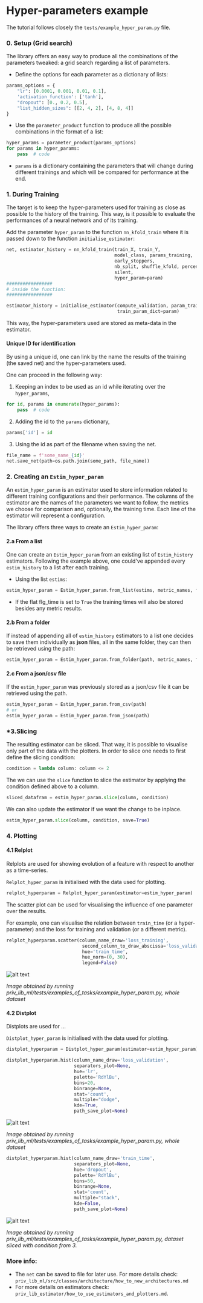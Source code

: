 # Hyper-parameters example

The tutorial follows closely the `tests/example_hyper_param.py` file.

### 0. Setup (Grid search)

The library offers an easy way to produce all the combinations of the parameters tweaked: a grid search regarding a list
of parameters.

- Define the options for each parameter as a dictionary of lists:

```python
params_options = {
    "lr": [0.0001, 0.001, 0.01, 0.1],
    'activation_function': ['tanh'],
    "dropout": [0., 0.2, 0.5],
    "list_hidden_sizes": [[2, 4, 2], [4, 8, 4]]
}
```

- Use the `parameter_product` function to produce all the possible combinations in the format of a list:

```python
hyper_params = parameter_product(params_options)
for params in hyper_params:
    pass  # code
```

- `params` is a dictionary containing the parameters that will change during different trainings and which will be
  compared for performance at the end.

### 1. During Training

The target is to keep the hyper-parameters used for training as close as possible to the history of the training. This
way, is it possible to evaluate the performances of a neural network and of its training.

Add the parameter `hyper_param` to the function `nn_kfold_train` where it is passed down to the
function `initialise_estimator`:

```python
net, estimator_history = nn_kfold_train(train_X, train_Y,
                                        model_class, params_training,
                                        early_stoppers,
                                        nb_split, shuffle_kfold, percent_val_for_1_fold,
                                        silent,
                                        hyper_param=param)
#################
# inside the function:
#################

estimator_history = initialise_estimator(compute_validation, param_train,
                                         train_param_dict=param)
```

This way, the hyper-parameters used are stored as meta-data in the estimator.

#### Unique ID for identification

By using a unique id, one can link by the name the results of the training (the saved net) and the hyper-parameters
used.

One can proceed in the following way:

1. Keeping an index to be used as an id while iterating over the `hyper_params`,

```python
for id, params in enumerate(hyper_params):
    pass  # code
```

2. Adding the id to the `params` dictionary,

```python
params['id'] = id
```

3. Using the id as part of the filename when saving the net.

```python
file_name = f'some_name_{id}'
net.save_net(path=os.path.join(some_path, file_name))
```

### 2. Creating an `Estim_hyper_param`

An `estim_hyper_param` is an estimator used to store information related to different training configurations and their
performance. The columns of the estimator are the names of the parameters we want to follow, the metrics we choose for
comparison and, optionally, the training time. Each line of the estimator will represent a configuration.

The library offers three ways to create an `Estim_hyper_param`:

#### 2.a From a list

One can create an `Estim_hyper_param` from an existing list of `Estim_history` estimators. Following the example above,
one could've appended every `estim_history` to a list after each training.

- Using the list `estims`:

```python
estim_hyper_param = Estim_hyper_param.from_list(estims, metric_names, flg_time)
```

- If the flat flg_time is set to `True` the training times will also be stored besides any metric results.

#### 2.b From a folder

If instead of appending all of `estim_history` estimators to a list one decides to save them individually as **json**
files, all in the same folder, they can then be retrieved using the path:

```python
estim_hyper_param = Estim_hyper_param.from_folder(path, metric_names, flg_time, compressed)
```

#### 2.c From a json/csv file

If the `estim_hyper_param` was previously stored as a json/csv file it can be retrieved using the path.

```python
estim_hyper_param = Estim_hyper_param.from_csv(path)
# or
estim_hyper_param = Estim_hyper_param.from_json(path)

```

### *3.Slicing

The resulting estimator can be sliced. That way, it is possible to visualise only part of the data with the plotters. In
order to slice one needs to first define the slicing condition:

```python
condition = lambda column: column <= 2
```

The we can use the `slice` function to slice the estimator by applying the condition defined above to a column.

```python
sliced_datafram = estim_hyper_param.slice(column, condition)
```

We can also update the estimator if we want the change to be inplace.

```python
estim_hyper_param.slice(column, condition, save=True)
```

### 4. Plotting

#### 4.1 Relplot

Relplots are used for showing evolution of a feature with respect to another as a time-series.

`Relplot_hyper_param` is initialised with the data used for plotting.

```python
relplot_hyperparam = Relplot_hyper_param(estimator=estim_hyper_param)
```

The scatter plot can be used for visualising the influence of one parameter over the results.

For example, one can visualise the relation between `train_time` (or a hyper-parameter) and the loss for training and validation (or a different metric).

```python
relplot_hyperparam.scatter(column_name_draw='loss_training',
                            second_column_to_draw_abscissa='loss_validation',
                            hue='train_time',
                            hue_norm=(0, 30),
                            legend=False)
```

![alt text](Tutorial_estim_hyperparam_sin_scatter.png?raw=true "Title")

*Image obtained by running priv_lib_ml/tests/examples_of_tasks/example_hyper_param.py, whole dataset*

#### 4.2 Distplot

Distplots are used for ...

`Distplot_hyper_param` is initialised with the data used for plotting.

```python
distplot_hyperparam = Distplot_hyper_param(estimator=estim_hyper_param)
```

```python
distplot_hyperparam.hist(column_name_draw='loss_validation',
                         separators_plot=None,
                         hue='lr',
                         palette='RdYlBu',
                         bins=20,
                         binrange=None,
                         stat='count',
                         multiple="dodge",
                         kde=True,
                         path_save_plot=None)
```
![alt text](Tutorial_estim_hyperparam_sin_hist_lr.png?raw=true "Title")

*Image obtained by running priv_lib_ml/tests/examples_of_tasks/example_hyper_param.py, whole dataset*


```python
distplot_hyperparam.hist(column_name_draw='train_time',
                         separators_plot=None,
                         hue='dropout',
                         palette='RdYlBu',
                         bins=50,
                         binrange=None,
                         stat='count',
                         multiple="stack",
                         kde=False,
                         path_save_plot=None)
```

![alt text](Tutorial_estim_hyperparam_sin_hist_dropout_slice.png?raw=true "Title")

*Image obtained by running priv_lib_ml/tests/examples_of_tasks/example_hyper_param.py, dataset sliced with condition from 3.*

### More info:

- The `net` can be saved to file for later use. For more details
  check: `priv_lib_ml/src/classes/architecture/how_to_new_architectures.md`
- For more details on estimators check: `priv_lib_estimator/how_to_use_estimators_and_plotters.md`.